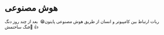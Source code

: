 # هوش مصنوعی

ربات ارتباط بین کامپیوتر و انسان از طریق هوش مصنوعی پایتون😁 ‌
بعد از چند روز دنگ فنگ ساختمش🙂 👍

